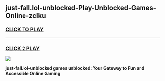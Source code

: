 
## just-fall.lol-unblocked-Play-Unblocked-Games-Online-zclku
<h3>
<a href="https://premium76.site?title=just-fall.lol-unblocked&ref=25A">CLICK TO PLAY</a></h3>
<hr>

<h3>
<a href="https://premium76.site?title=just-fall.lol-unblocked&ref=25A">CLICK 2 PLAY</a>
  
</h3>

<a href="https://premium76.site?title=just-fall.lol-unblocked&ref=25A"><img src="https://clearcache.store/games.png"></a>


**just-fall.lol-unblocked games unblocked: Your Gateway to Fun and Accessible Online Gaming**
